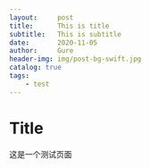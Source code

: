 ```yaml
---
layout:     post
title:      This is title
subtitle:   This is subtitle
date:       2020-11-05
author:     Gure
header-img: img/post-bg-swift.jpg
catalog: true
tags:
    - test
---
```



# Title

这是一个测试页面

